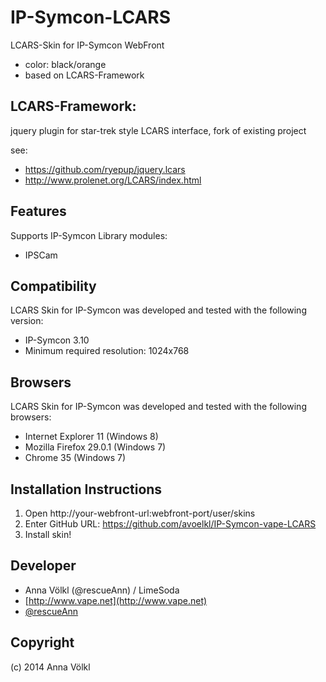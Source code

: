 IP-Symcon-LCARS
===============
LCARS-Skin for IP-Symcon WebFront
* color: black/orange
* based on LCARS-Framework

## LCARS-Framework:
jquery plugin for star-trek style LCARS interface, fork of existing project

see:
* https://github.com/ryepup/jquery.lcars
* http://www.prolenet.org/LCARS/index.html

Features
-------------
Supports IP-Symcon Library modules:
- IPSCam

Compatibility
-------------
LCARS Skin for IP-Symcon was developed and tested with the following version:
- IP-Symcon 3.10
- Minimum required resolution: 1024x768

Browsers
-------------
LCARS Skin for IP-Symcon was developed and tested with the following browsers:
- Internet Explorer 11 (Windows 8)
- Mozilla Firefox 29.0.1 (Windows 7)
- Chrome 35 (Windows 7)

Installation Instructions
-------------------------
1. Open http://your-webfront-url:webfront-port/user/skins
2. Enter GitHub URL: https://github.com/avoelkl/IP-Symcon-vape-LCARS
3. Install skin!

Developer
---------
* Anna Völkl (@rescueAnn) / LimeSoda
* [http://www.vape.net](http://www.vape.net)  
* [@rescueAnn](https://twitter.com/rescueAnn)

Copyright
---------
(c) 2014 Anna Völkl
